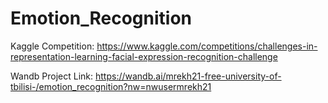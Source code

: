 # Emotion_Recognition

Kaggle Competition: https://www.kaggle.com/competitions/challenges-in-representation-learning-facial-expression-recognition-challenge

Wandb Project Link: https://wandb.ai/mrekh21-free-university-of-tbilisi-/emotion_recognition?nw=nwusermrekh21

